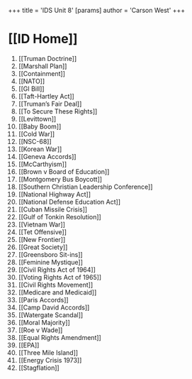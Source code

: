 +++
 title = 'IDS Unit 8'
[params]
	author = 'Carson West'
+++
# [[ID Home]]

1. [[Truman Doctrine]]
2. [[Marshall Plan]]
3. [[Containment]]
4. [[NATO]]
5. [[GI Bill]]
6. [[Taft-Hartley Act]]
7. [[Truman’s Fair Deal]]
8. [[To Secure These Rights]]
9. [[Levittown]]
10. [[Baby Boom]]
11. [[Cold War]]
12. [[NSC-68]]
13. [[Korean War]]
14. [[Geneva Accords]]
15. [[McCarthyism]]
16. [[Brown v Board of Education]]
17. [[Montgomery Bus Boycott]]
18. [[Southern Christian Leadership Conference]]
19. [[National Highway Act]]
20. [[National Defense Education Act]]
21. [[Cuban Missile Crisis]]
22. [[Gulf of Tonkin Resolution]]
23. [[Vietnam War]]
24. [[Tet Offensive]]
25. [[New Frontier]]
26. [[Great Society]]
27. [[Greensboro Sit-ins]]
28. [[Feminine Mystique]]
29. [[Civil Rights Act of 1964]]
30. [[Voting Rights Act of 1965]]
31. [[Civil Rights Movement]]
32. [[Medicare and Medicaid]]
33. [[Paris Accords]]
34. [[Camp David Accords]]
35. [[Watergate Scandal]]
36. [[Moral Majority]]
37. [[Roe v Wade]]
38. [[Equal Rights Amendment]]
39. [[EPA]]
40. [[Three Mile Island]]
41. [[Energy Crisis 1973]]
42. [[Stagflation]]